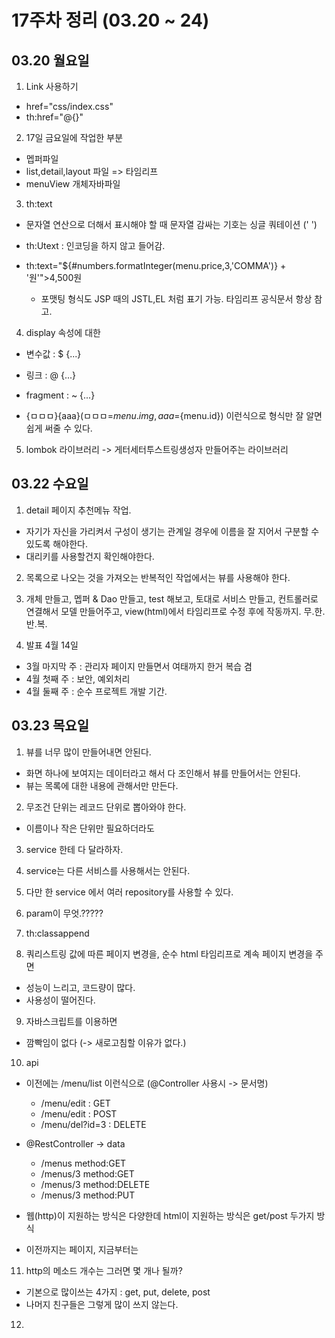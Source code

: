 # 17주차 정리 (03.20 ~ 24)

## 03.20 월요일

1. Link 사용하기

- href="css/index.css"
- th:href="@{}"

2. 17일 금요일에 작업한 부분

- 멥퍼파일
- list,detail,layout 파일 => 타임리프
- menuView 개체자바파일

3. th:text

- 문자열 연산으로 더해서 표시해야 할 때 문자열 감싸는 기호는 싱글 쿼테이션 (' ')

- th:Utext : 인코딩을 하지 않고 들어감.

- th:text="${#numbers.formatInteger(menu.price,3,'COMMA')} + '원'">4,500원
  - 포맷팅 형식도 JSP 때의 JSTL,EL 처럼 표기 가능. 타임리프 공식문서 항상 참고.

4. display 속성에 대한

- 변수값 : $ {...}
- 링크 : @ {...}
- fragment : ~ {...}

- {ㅁㅁㅁ}{aaa}(ㅁㅁㅁ=${menu.img},aaa=${menu.id}) 이런식으로 형식만 잘 알면 쉽게 써줄 수 있다.

5. lombok 라이브러리 -> 게터세터투스트링생성자 만들어주는 라이브러리

## 03.22 수요일

1. detail 페이지 추천메뉴 작업.

- 자기가 자신을 가리켜서 구성이 생기는 관계일 경우에 이름을 잘 지어서 구분할 수 있도록 해야한다.
- 대리키를 사용할건지 확인해야한다.

2. 목록으로 나오는 것을 가져오는 반복적인 작업에서는 뷰를 사용해야 한다.

3. 개체 만들고, 멥퍼 & Dao 만들고, test 해보고, 토대로 서비스 만들고, 컨트롤러로 연결해서 모델 만들어주고, view(html)에서 타임리프로 수정 후에 작동까지.
   무.한.반.복.

4. 발표 4월 14일

- 3월 마지막 주 : 관리자 페이지 만들면서 여태까지 한거 복습 겸
- 4월 첫째 주 : 보안, 예외처리
- 4월 둘째 주 : 순수 프로젝트 개발 기간.

## 03.23 목요일

1. 뷰를 너무 많이 만들어내면 안된다.

- 화면 하나에 보여지는 데이터라고 해서 다 조인해서 뷰를 만들어서는 안된다.
- 뷰는 목록에 대한 내용에 관해서만 만든다.

2. 무조건 단위는 레코드 단위로 뽑아와야 한다.

- 이름이나 작은 단위만 필요하더라도

3. service 한테 다 달라하자.

4. service는 다른 서비스를 사용해서는 안된다.

5. 다만 한 service 에서 여러 repository를 사용할 수 있다.

6. param이 무엇.?????

7. th:classappend

8. 쿼리스트링 값에 따른 페이지 변경을, 순수 html 타임리프로 계속 페이지 변경을 주면

- 성능이 느리고, 코드량이 많다.
- 사용성이 떨어진다.

9. 자바스크립트를 이용하면

- 깜빡임이 없다 (-> 새로고침할 이유가 없다.)

10. api

- 이전에는 /menu/list 이런식으로 (@Controller 사용시 -> 문서명)

  - /menu/edit : GET
  - /menu/edit : POST
  - /menu/del?id=3 : DELETE

- @RestController -> data

  - /menus method:GET
  - /menus/3 method:GET
  - /menus/3 method:DELETE
  - /menus/3 method:PUT

- 웹(http)이 지원하는 방식은 다양한데 html이 지원하는 방식은 get/post 두가지 방식
- 이전까지는 페이지, 지금부터는

11. http의 메소드 개수는 그러면 몇 개나 될까?

- 기본으로 많이쓰는 4가지 : get, put, delete, post
- 나머지 친구들은 그렇게 많이 쓰지 않는다.

12.
